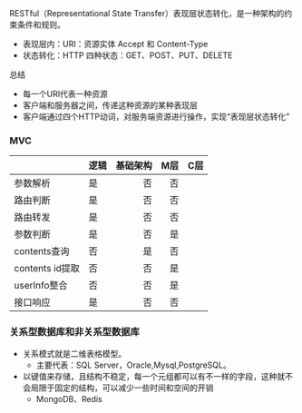 RESTful（Representational State Transfer）表现层状态转化，是一种架构的约束条件和规则。

+ 表现层内：URI：资源实体 Accept 和 Content-Type
+ 状态转化：HTTP 四种状态：GET、POST、PUT、DELETE

总结
+ 每一个URI代表一种资源
+ 客户端和服务器之间，传递这种资源的某种表现层
+ 客户端通过四个HTTP动词，对服务端资源进行操作，实现“表现层状态转化”

### MVC 
|  | 逻辑 | 基础架构 | M层 | C层 | 
| :------| :------| ------: | ------: | ------: |
| 参数解析 | 是 | 否 |  否 |
| 路由判断 | 是|  否 | 否 |
| 路由转发 | 是| 否 | 否 |
| 参数判断 | 是| 否 | 是 |
| contents查询 | 否| 是 | 否 |
| contents id提取 | 否| 否 | 是 |
| userInfo整合 | 否| 否 | 是 |
| 接口响应 | 是| 否 | 否 |

### 关系型数据库和非关系型数据库
+ 关系模式就是二维表格模型。
    + 主要代表：SQL Server，Oracle,Mysql,PostgreSQL。
+ 以键值来存储，且结构不稳定，每一个元组都可以有不一样的字段，这种就不会局限于固定的结构，可以减少一些时间和空间的开销
    + MongoDB、Redis
